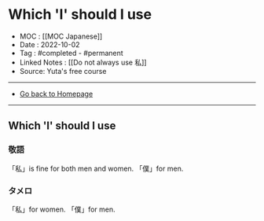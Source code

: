 # Which 'I' should I use
- MOC : [[MOC Japanese]]
- Date : 2022-10-02
- Tag : #completed - #permanent 
- Linked Notes : [[Do not always use 私]]
- Source: Yuta's free course
-------------------
- [Go back to Homepage](https://misudashi.ga/)
-----

## Which 'I' should I use

### 敬語
「私」is fine for both men and women.
「僕」for men.

### タメロ
「私」for women.
「僕」for men.
